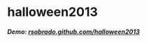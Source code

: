 # halloween2013

##### Demo: [rsobrado.github.com/halloween2013](https://rsobrado.github.com/halloween2013)

